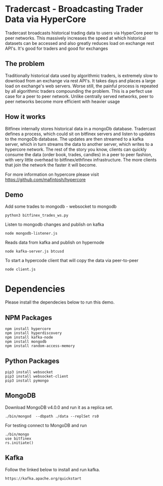 # Tradercast - Broadcasting Trader Data via HyperCore

Tradercast broadcasts historical trading data to users via HyperCore peer to peer networks. This massively increases the speed at which historical datasets can be accessed and also greatly reduces load on exchange rest API's. 
It's good for traders and good for exchanges

## The problem
Traditionally historical data used by algorithmic traders, is extremely slow to download from an exchange via rest API's. It takes days and places a large load on exchange's web servers. Worse still, the painful process is repeated by all algorithmic traders compounding the problem. This is a perfect use case for a peer to peer network. Unlike centrally served networks, peer to peer networks become more efficient with heavier usage

## How it works
Bitfinex internally stores historical data in a mongoDb database. Tradercast defines a process, which could sit on bitfinex servers and listen to updates to the mongoDb database. The updates are then streamed to a kafka server, which in turn streams the data to another server, which writes to a hypercore network. The rest of the story you know, clients can quickly consume the data  (order book, trades, candles) in a peer to peer fashion, with very little overhead to bitfinex/ethfinex infrastructure. The more clients that join the network the faster it will become. 

For more information on hypercore please visit https://github.com/mafintosh/hypercore

## Demo
Add some trades to mongodb - websocket to mongodb

    python3 bitfinex_trades_ws.py

Listen to mongodb changes and publish on kafka

    node mongodb-listener.js

Reads data from kafka and publish on hypernode

    node kafka-server.js btcusd

To start a hypercode client that will copy the data via peer-to-peer

    node client.js

# Dependencies

Please install the dependecies below to run this demo.

## NPM Packages

    npm install hypercore
    npm install hyperdiscovery
    npm install kafka-node
    npm install mongodb
    npm install random-access-memory

## Python Packages

    pip3 install websocket
    pip3 install websocket-client
    pip3 install pymongo

## MongoDB

Download MongoDB v4.0.0 and run it as a replica set.

    ./bin/mongod  --dbpath ./data --replSet rs0

For testing connect to MongoDB and run

    ./bin/mongo
    use bitfinex
    rs.initiate()

## Kafka

Follow the linked below to install and run kafka.

    https://kafka.apache.org/quickstart
